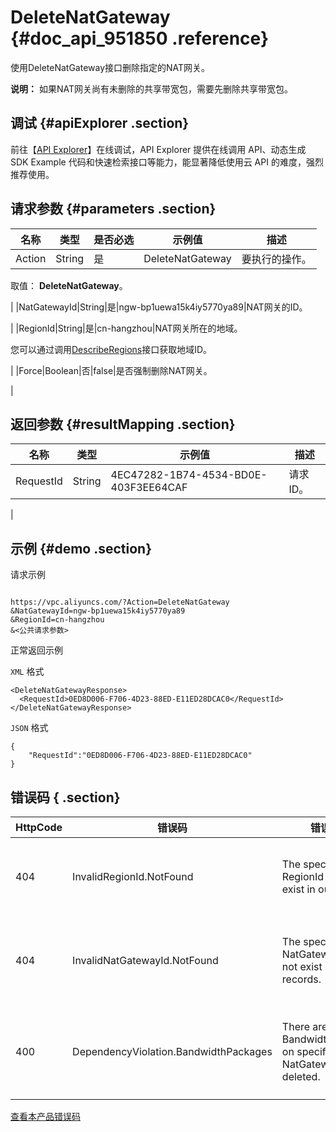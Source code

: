 # DeleteNatGateway {#doc_api_951850 .reference}

使用DeleteNatGateway接口删除指定的NAT网关。

**说明：** 如果NAT网关尚有未删除的共享带宽包，需要先删除共享带宽包。

## 调试 {#apiExplorer .section}

前往【[API Explorer](https://api.aliyun.com/#product=Vpc&api=DeleteNatGateway)】在线调试，API Explorer 提供在线调用 API、动态生成 SDK Example 代码和快速检索接口等能力，能显著降低使用云 API 的难度，强烈推荐使用。

## 请求参数 {#parameters .section}

|名称|类型|是否必选|示例值|描述|
|--|--|----|---|--|
|Action|String|是|DeleteNatGateway|要执行的操作。

 取值： **DeleteNatGateway**。

 |
|NatGatewayId|String|是|ngw-bp1uewa15k4iy5770ya89|NAT网关的ID。

 |
|RegionId|String|是|cn-hangzhou|NAT网关所在的地域。

 您可以通过调用[DescribeRegions](~~36063~~)接口获取地域ID。

 |
|Force|Boolean|否|false|是否强制删除NAT网关。

 |

## 返回参数 {#resultMapping .section}

|名称|类型|示例值|描述|
|--|--|---|--|
|RequestId|String|4EC47282-1B74-4534-BD0E-403F3EE64CAF|请求ID。

 |

## 示例 {#demo .section}

请求示例

``` {#request_demo}

https://vpc.aliyuncs.com/?Action=DeleteNatGateway
&NatGatewayId=ngw-bp1uewa15k4iy5770ya89
&RegionId=cn-hangzhou
&<公共请求参数>

```

正常返回示例

`XML` 格式

``` {#xml_return_success_demo}
<DeleteNatGatewayResponse>
  <RequestId>0ED8D006-F706-4D23-88ED-E11ED28DCAC0</RequestId>
</DeleteNatGatewayResponse>

```

`JSON` 格式

``` {#json_return_success_demo}
{
	"RequestId":"0ED8D006-F706-4D23-88ED-E11ED28DCAC0"
}
```

## 错误码 { .section}

|HttpCode|错误码|错误信息|描述|
|--------|---|----|--|
|404|InvalidRegionId.NotFound|The specified RegionId does not exist in our records.|指定的 RegionId 不存在，请您检查此产品在该地域是否可用。|
|404|InvalidNatGatewayId.NotFound|The specified NatGatewayId does not exist in our records.|指定的 NatGatewayId 不存在，请您检查填写的 NatGatewayId 是否正确。|
|400|DependencyViolation.BandwidthPackages|There are BandwidthPackages on specified NatGateway not deleted.|Nat网关上有尚未删除的 带宽包，请删除NAT网关下的所有带宽包后再重试操作。|

[查看本产品错误码](https://error-center.aliyun.com/status/product/Vpc)

